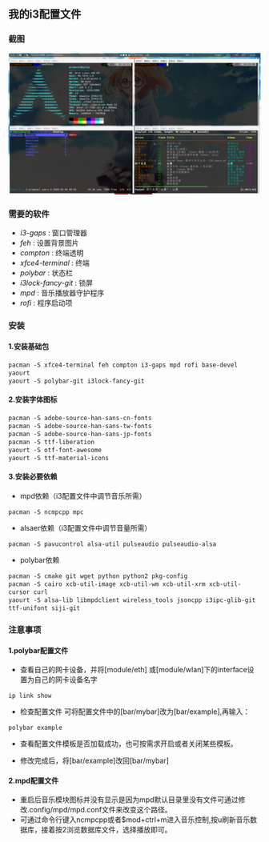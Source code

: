 ## 我的i3配置文件



### 截图

![my_desktop](my_desktop.png)



### 需要的软件

* *i3-gaps* : 窗口管理器
* *feh* : 设置背景图片
* *compton* : 终端透明
* *xfce4-terminal* : 终端
* *polybar* : 状态栏
* *i3lock-fancy-git* : 锁屏
* *mpd* : 音乐播放器守护程序
* *rofi* : 程序启动项


### 安装

#### 1.安装基础包
```
pacman -S xfce4-terminal feh compton i3-gaps mpd rofi base-devel yaourt
yaourt -S polybar-git i3lock-fancy-git
```
#### 2.安装字体图标
```
pacman -S adobe-source-han-sans-cn-fonts
pacman -S adobe-source-han-sans-tw-fonts
pacman -S adobe-source-han-sans-jp-fonts
pacman -S ttf-liberation
yaourt -S otf-font-awesome
yaourt -S ttf-material-icons 
```
#### 3.安装必要依赖
- mpd依赖（i3配置文件中调节音乐所需）
```
pacman -S ncmpcpp mpc
```
- alsaer依赖（i3配置文件中调节音量所需）
```
pacman -S pavucontrol alsa-util pulseaudio pulseaudio-alsa
```
- polybar依赖
```
pacman -S cmake git wget python python2 pkg-config
pacman -S cairo xcb-util-image xcb-util-wm xcb-util-xrm xcb-util-cursor curl
yaourt -S alsa-lib libmpdclient wireless_tools jsoncpp i3ipc-glib-git ttf-unifont siji-git
```

### 注意事项

#### 1.polybar配置文件
- 查看自己的网卡设备，并将[module/eth] 或[module/wlan]下的interface设置为自己的网卡设备名字
```
ip link show
```
- 检查配置文件
可将配置文件中的[bar/mybar]改为[bar/example],再输入：
```
polybar example
```
- 查看配置文件模板是否加载成功，也可按需求开启或者关闭某些模板。

- 修改完成后，将[bar/example]改回[bar/mybar]

#### 2.mpd配置文件
- 重启后音乐模块图标并没有显示是因为mpd默认目录里没有文件可通过修改.config/mpd/mpd.conf文件来改变这个路径。
- 可通过命令行键入ncmpcpp或者$mod+ctrl+m进入音乐控制,按u刷新音乐数据库，接着按2浏览数据库文件，选择播放即可。
